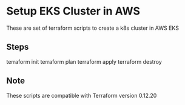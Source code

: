 # Setup EKS Cluster in AWS

These are set of terraform scripts to create a k8s cluster in AWS EKS


## Steps
terraform init
terraform plan
terraform apply
terraform destroy

## Note
These scripts are compatible with Terraform version 0.12.20
